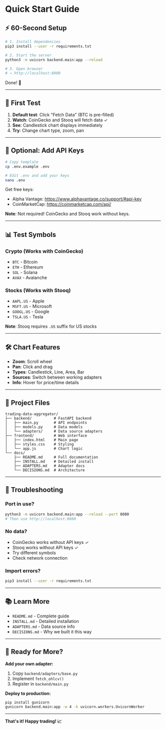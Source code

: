 # Quick Start Guide

## ⚡ 60-Second Setup

```bash
# 1. Install dependencies
pip3 install --user -r requirements.txt

# 2. Start the server
python3 -m uvicorn backend.main:app --reload

# 3. Open browser
# → http://localhost:8000
```

Done! 🎉

---

## 🎯 First Test

1. **Default test**: Click "Fetch Data" (BTC is pre-filled)
2. **Watch**: CoinGecko and Stooq will fetch data ✓
3. **See**: Candlestick chart displays immediately
4. **Try**: Change chart type, zoom, pan

---

## 🔑 Optional: Add API Keys

```bash
# Copy template
cp .env.example .env

# Edit .env and add your keys
nano .env
```

Get free keys:
- Alpha Vantage: https://www.alphavantage.co/support/#api-key
- CoinMarketCap: https://coinmarketcap.com/api/

**Note**: Not required! CoinGecko and Stooq work without keys.

---

## 📊 Test Symbols

### Crypto (Works with CoinGecko)
- `BTC` - Bitcoin
- `ETH` - Ethereum  
- `SOL` - Solana
- `AVAX` - Avalanche

### Stocks (Works with Stooq)
- `AAPL.US` - Apple
- `MSFT.US` - Microsoft
- `GOOGL.US` - Google
- `TSLA.US` - Tesla

**Note**: Stooq requires `.US` suffix for US stocks

---

## 🛠️ Chart Features

- **Zoom**: Scroll wheel
- **Pan**: Click and drag
- **Types**: Candlestick, Line, Area, Bar
- **Sources**: Switch between working adapters
- **Info**: Hover for price/time details

---

## 📁 Project Files

```
trading-data-aggregator/
├── backend/          # FastAPI backend
│   ├── main.py       # API endpoints
│   ├── models.py     # Data models
│   └── adapters/     # Data source adapters
├── frontend/         # Web interface
│   ├── index.html    # Main page
│   ├── styles.css    # Styling
│   └── app.js        # Chart logic
└── docs/
    ├── README.md     # Full documentation
    ├── INSTALL.md    # Detailed install
    ├── ADAPTERS.md   # Adapter docs
    └── DECISIONS.md  # Architecture
```

---

## 🐛 Troubleshooting

### Port in use?
```bash
python3 -m uvicorn backend.main:app --reload --port 8080
# Then use http://localhost:8080
```

### No data?
- CoinGecko works without API keys ✓
- Stooq works without API keys ✓  
- Try different symbols
- Check network connection

### Import errors?
```bash
pip3 install --user -r requirements.txt
```

---

## 📚 Learn More

- `README.md` - Complete guide
- `INSTALL.md` - Detailed installation
- `ADAPTERS.md` - Data source info
- `DECISIONS.md` - Why we built it this way

---

## 🚀 Ready for More?

**Add your own adapter:**
1. Copy `backend/adapters/base.py`
2. Implement `fetch_ohlcv()`
3. Register in `backend/main.py`

**Deploy to production:**
```bash
pip install gunicorn
gunicorn backend.main:app -w 4 -k uvicorn.workers.UvicornWorker
```

---

**That's it! Happy trading! 📈**
